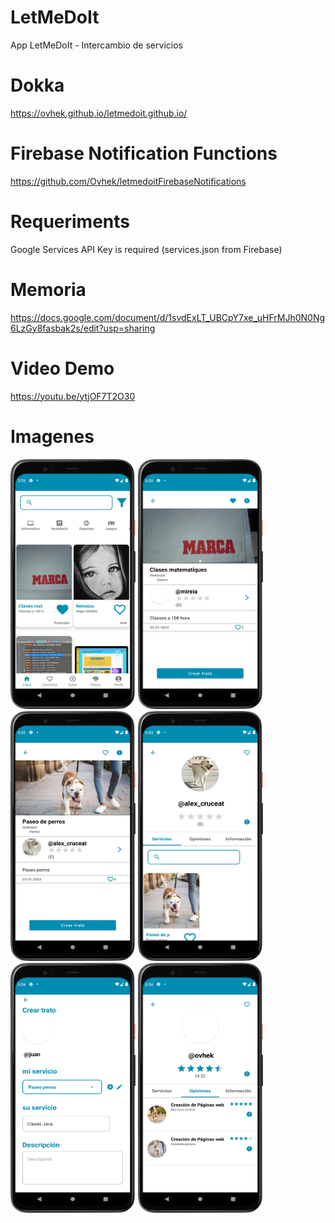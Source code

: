 # LetMeDoIt

App LetMeDoIt - Intercambio de servicios

# Dokka

https://ovhek.github.io/letmedoit.github.io/

# Firebase Notification Functions

https://github.com/Ovhek/letmedoitFirebaseNotifications

# Requeriments
Google Services API Key is required (services.json from Firebase)

# Memoria
https://docs.google.com/document/d/1svdExLT_UBCpY7xe_uHFrMJh0N0Ng6LzGy8fasbak2s/edit?usp=sharing

# Video Demo
https://youtu.be/ytjOF7T2O30

# Imagenes
<div>
<img src="https://github.com/Ovhek/letmedoit/blob/main/1.png" height="400" width="200"/>
<img src="https://github.com/Ovhek/letmedoit/blob/main/2.png" height="400" width="200"/>
<img src="https://github.com/Ovhek/letmedoit/blob/main/3.png" height="400" width="200"/>
<img src="https://github.com/Ovhek/letmedoit/blob/main/4.png" height="400" width="200"/>
<img src="https://github.com/Ovhek/letmedoit/blob/main/5.png" height="400" width="200"/>
<img src="https://github.com/Ovhek/letmedoit/blob/main/6.png" height="400" width="200"/>
</div>

